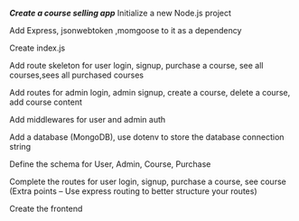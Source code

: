 ***Create a course selling app***
Initialize a new Node.js project

Add Express, jsonwebtoken ,momgoose to it as a dependency

Create index.js

Add route skeleton for user login, signup, purchase a course, see all courses,sees all purchased courses

Add routes for admin login, admin signup, create a course, delete a course, add course content

Add middlewares for user and admin auth

Add a database (MongoDB), use dotenv to store the database connection string

Define the schema for User, Admin, Course, Purchase

Complete the routes for user login, signup, purchase a course, see course (Extra points – Use express routing to better structure your routes)

Create the frontend